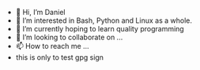 - 👋 Hi, I’m Daniel
- 👀 I’m interested in Bash, Python and Linux as a whole. 
- 🌱 I’m currently hoping to learn quality programming
- 💞️ I’m looking to collaborate on ...
- 📫 How to reach me ...
- this is only to test gpg sign

<!---
dculik/dculik is a ✨ special ✨ repository because its `README.md` (this file) appears on your GitHub profile.
You can click the Preview link to take a look at your changes.
--->
